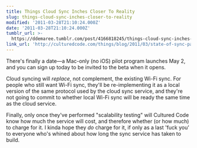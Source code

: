 ```yaml
---
title: Things Cloud Sync Inches Closer To Reality
slug: things-cloud-sync-inches-closer-to-reality
modified: '2011-03-28T21:10:24.000Z'
date: '2011-03-28T21:10:24.000Z'
tumblr_url: >-
  https://ddemaree.tumblr.com/post/4166818245/things-cloud-sync-inches-closer-to-reality
link_url: 'http://culturedcode.com/things/blog/2011/03/state-of-sync-part-iii.html'
---
```

There's finally a date—a Mac-only (no iOS) pilot program launches May 2, and you can sign up today to be invited to the beta when it opens.

Cloud syncing will _replace_, not complement, the existing Wi-Fi sync. For people who still want Wi-Fi sync, they'll be re-implementing it as a local version of the same protocol used by the cloud sync service, and they're not going to commit to whether local Wi-Fi sync will be ready the same time as the cloud service.

Finally, only once they've performed "scalability testing" will Cultured Code know how much the service will cost, and therefore whether (or how much) to charge for it. I kinda hope they _do_ charge for it, if only as a last 'fuck you' to everyone who's whined about how long the sync service has taken to build.
